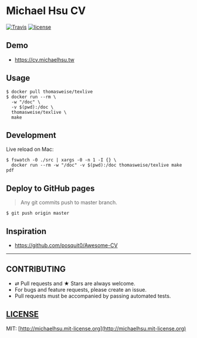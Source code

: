 # Michael Hsu CV

[![Travis][travis-badge]][travis]
[![license][license-badge]][license]

## Demo

- https://cv.michaelhsu.tw

## Usage

```shell
$ docker pull thomasweise/texlive
$ docker run --rm \
  -w "/doc" \
  -v $(pwd):/doc \
  thomasweise/texlive \
  make
```

## Development

Live reload on Mac:

```
$ fswatch -0 ./src | xargs -0 -n 1 -I {} \
  docker run --rm -w "/doc" -v $(pwd):/doc thomasweise/texlive make pdf
```

## Deploy to GitHub pages

> Any git commits push to master branch.

```shell
$ git push origin master
```

## Inspiration

- https://github.com/posquit0/Awesome-CV

---

## CONTRIBUTING

- ⇄ Pull requests and ★ Stars are always welcome.
- For bugs and feature requests, please create an issue.
- Pull requests must be accompanied by passing automated tests.

## [LICENSE](LICENSE)

MIT: [http://michaelhsu.mit-license.org](http://michaelhsu.mit-license.org)

[travis-badge]: https://travis-ci.com/evenchange4/ethereum-hot-wallet.svg?branch=master
[travis]: https://travis-ci.org/evenchange4/ethereum-hot-wallet
[license-badge]: https://img.shields.io/github/license/evenchange4/micro-website-api.svg?style=flat-square
[license]: http://michaelhsu.mit-license.org/
